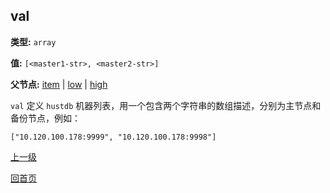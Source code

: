 val
----------

**类型:** `array`

**值:** `[<master1-str>, <master2-str>]`

**父节点:** [item](item.md) | [low](low.md) | [high](high.md)

`val` 定义 `hustdb` 机器列表，用一个包含两个字符串的数组描述，分别为主节点和备份节点，例如：

    ["10.120.100.178:9999", "10.120.100.178:9998"]

[上一级](../table.md)

[回首页](../../../index.md)